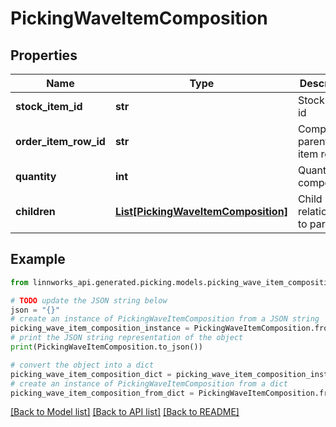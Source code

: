 # PickingWaveItemComposition


## Properties

Name | Type | Description | Notes
------------ | ------------- | ------------- | -------------
**stock_item_id** | **str** | Stock item id | [optional] 
**order_item_row_id** | **str** | Composite parent order item row id | [optional] 
**quantity** | **int** | Quantity of composite. | [optional] 
**children** | [**List[PickingWaveItemComposition]**](PickingWaveItemComposition.md) | Child row relationships to parent | [optional] 

## Example

```python
from linnworks_api.generated.picking.models.picking_wave_item_composition import PickingWaveItemComposition

# TODO update the JSON string below
json = "{}"
# create an instance of PickingWaveItemComposition from a JSON string
picking_wave_item_composition_instance = PickingWaveItemComposition.from_json(json)
# print the JSON string representation of the object
print(PickingWaveItemComposition.to_json())

# convert the object into a dict
picking_wave_item_composition_dict = picking_wave_item_composition_instance.to_dict()
# create an instance of PickingWaveItemComposition from a dict
picking_wave_item_composition_from_dict = PickingWaveItemComposition.from_dict(picking_wave_item_composition_dict)
```
[[Back to Model list]](../README.md#documentation-for-models) [[Back to API list]](../README.md#documentation-for-api-endpoints) [[Back to README]](../README.md)


